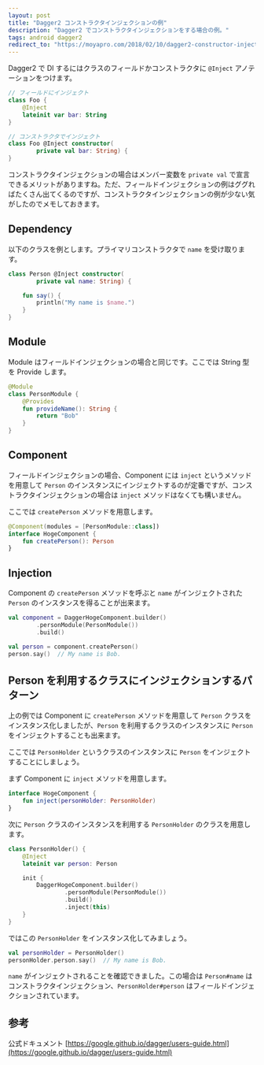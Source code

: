 ```yaml
---
layout: post
title: "Dagger2 コンストラクタインジェクションの例"
description: "Dagger2 でコンストラクタインジェクションをする場合の例。"
tags: android dagger2
redirect_to: "https://moyapro.com/2018/02/10/dagger2-constructor-injection/"
---
```


Dagger2 で DI するにはクラスのフィールドかコンストラクタに `@Inject` アノテーションをつけます。

```kotlin
// フィールドにインジェクト
class Foo {
    @Inject
    lateinit var bar: String
}

// コンストラクタでインジェクト
class Foo @Inject constructor(
        private val bar: String) {
}
```

コンストラクタインジェクションの場合はメンバー変数を `private val` で宣言できるメリットがありますね。ただ、フィールドインジェクションの例はググればたくさん出てくるのですが、コンストラクタインジェクションの例が少ない気がしたのでメモしておきます。

## Dependency

以下のクラスを例とします。プライマリコンストラクタで `name` を受け取ります。

```kotlin
class Person @Inject constructor(
        private val name: String) {

    fun say() {
        println("My name is $name.")
    }
}
```

## Module

Module はフィールドインジェクションの場合と同じです。ここでは String 型を Provide します。

```kotlin
@Module
class PersonModule {
    @Provides
    fun provideName(): String {
        return "Bob"
    }
}
```

## Component

フィールドインジェクションの場合、Component には `inject` というメソッドを用意して `Person` のインスタンスにインジェクトするのが定番ですが、コンストラクタインジェクションの場合は `inject` メソッドはなくても構いません。

ここでは `createPerson` メソッドを用意します。

```kotlin
@Component(modules = [PersonModule::class])
interface HogeComponent {
    fun createPerson(): Person
}
```

## Injection

Component の `createPerson` メソッドを呼ぶと `name` がインジェクトされた `Person` のインスタンスを得ることが出来ます。

```kotlin
val component = DaggerHogeComponent.builder()
        .personModule(PersonModule())
        .build()

val person = component.createPerson()
person.say()  // My name is Bob.
```

## Person を利用するクラスにインジェクションするパターン

上の例では Component に `createPerson` メソッドを用意して `Person` クラスをインスタンス化しましたが、`Person` を利用するクラスのインスタンスに `Person` をインジェクトすることも出来ます。

ここでは `PersonHolder` というクラスのインスタンスに `Person` をインジェクトすることにしましょう。

まず Component に `inject` メソッドを用意します。

```kotlin
interface HogeComponent {
    fun inject(personHolder: PersonHolder)
}
```

次に `Person` クラスのインスタンスを利用する `PersonHolder` のクラスを用意します。

```kotlin
class PersonHolder() {
    @Inject
    lateinit var person: Person

    init {
        DaggerHogeComponent.builder()
                .personModule(PersonModule())
                .build()
                .inject(this)
    }
}
```

ではこの `PersonHolder` をインスタンス化してみましょう。

```kotlin
val personHolder = PersonHolder()
personHolder.person.say()  // My name is Bob.
```

`name` がインジェクトされることを確認できました。この場合は `Person#name` はコンストラクタインジェクション、`PersonHolder#person` はフィールドインジェクションされています。

## 参考

公式ドキュメント [https://google.github.io/dagger/users-guide.html](https://google.github.io/dagger/users-guide.html)

